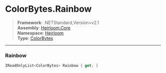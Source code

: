 # ColorBytes.Rainbow

> **Framework**: .NETStandard,Version=v2.1  
> **Assembly**: [Heirloom.Core][0]  
> **Namespace**: [Heirloom][0]  
> **Type**: [ColorBytes][1]  

--------------------------------------------------------------------------------

### Rainbow

```cs
IReadOnlyList<ColorBytes> Rainbow { get; }
```

[0]: ..\Heirloom.Core.md
[1]: Heirloom.ColorBytes.md
